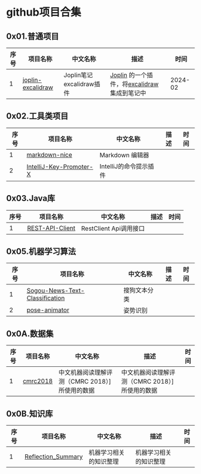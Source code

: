 # github项目合集

## 0x01.普通项目

|序号|项目名称|中文名称|描述|时间|
|---|---|---|---|---|
|1|[joplin-excalidraw](https://github.com/smallZh/joplin-excalidraw)|Joplin笔记excalidraw插件|[Joplin](https://joplinapp.org/) 的一个插件，将[excalidraw](https://excalidraw.com/) 集成到笔记中|2024-02|

## 0x02.工具类项目
|序号|项目名称|中文名称|描述|时间|
|---|---|---|---|---|
|1|[markdown-nice](https://github.com/smallZh/markdown-nice)|Markdown 编辑器|||
|2|[IntelliJ-Key-Promoter-X](https://github.com/smallZh/IntelliJ-Key-Promoter-X)|IntelliJ的命令提示插件|||

## 0x03.Java库
|序号|项目名称|中文名称|描述|时间|
|---|---|---|---|---|
|1|[REST-API-Client](https://github.com/smallZh/REST-API-Client)|RestClient Api调用接口|||


## 0x05.机器学习算法
|序号|项目名称|中文名称|描述|时间|
|---|---|---|---|---|
|1|[Sogou-News-Text-Classification](https://github.com/smallZh/Sogou-News-Text-Classification)|搜狗文本分类|||
|2|[pose-animator](https://github.com/smallZh/pose-animator)|姿势识别|||

## 0x0A.数据集

|序号|项目名称|中文名称|描述|时间|
|---|---|---|---|---|
|1|[cmrc2018](https://github.com/smallZh/cmrc2018)|中文机器阅读理解评测（CMRC 2018）]所使用的数据|中文机器阅读理解评测（CMRC 2018）]所使用的数据||

## 0x0B.知识库

|序号|项目名称|中文名称|描述|时间|
|---|---|---|---|---|
|1|[Reflection_Summary](https://github.com/smallZh/Reflection_Summary)|机器学习相关的知识整理|机器学习相关的知识整理||


